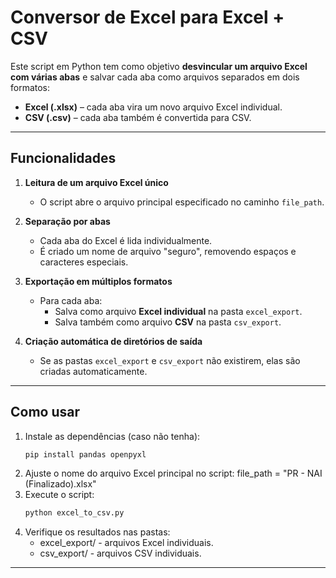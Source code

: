 # Conversor de Excel para Excel + CSV

Este script em Python tem como objetivo **desvincular um arquivo Excel com várias abas** e salvar cada aba como arquivos separados em dois formatos:

- **Excel (.xlsx)** – cada aba vira um novo arquivo Excel individual.  
- **CSV (.csv)** – cada aba também é convertida para CSV.

---

## Funcionalidades

1. **Leitura de um arquivo Excel único**  
   - O script abre o arquivo principal especificado no caminho `file_path`.

2. **Separação por abas**  
   - Cada aba do Excel é lida individualmente.  
   - É criado um nome de arquivo "seguro", removendo espaços e caracteres especiais.

3. **Exportação em múltiplos formatos**  
   - Para cada aba:  
     - Salva como arquivo **Excel individual** na pasta `excel_export`.  
     - Salva também como arquivo **CSV** na pasta `csv_export`.

4. **Criação automática de diretórios de saída**  
   - Se as pastas `excel_export` e `csv_export` não existirem, elas são criadas automaticamente.

---

## Como usar

1. Instale as dependências (caso não tenha):  
   ```bash
   pip install pandas openpyxl
2. Ajuste o nome do arquivo Excel principal no script:
   file_path = "PR - NAI (Finalizado).xlsx"
3. Execute o script:
   ```bash
   python excel_to_csv.py
4. Verifique os resultados nas pastas:
   - excel_export/ - arquivos Excel individuais.
   - csv_export/ - arquivos CSV individuais.

---
   
